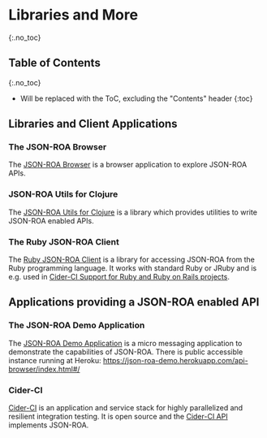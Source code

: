 # Libraries and More 
{:.no_toc}

## Table of Contents 
{:.no_toc}
* Will be replaced with the ToC, excluding the "Contents" header
{:toc}


## Libraries and Client Applications

### The JSON-ROA Browser 

The [JSON-ROA Browser][] is a browser application to explore JSON-ROA APIs. 

### JSON-ROA Utils for Clojure

The [JSON-ROA Utils for Clojure][] is a library which provides utilities to
write JSON-ROA enabled APIs.

### The Ruby JSON-ROA Client

The [Ruby JSON-ROA Client][] is a library for accessing JSON-ROA from the Ruby
programming language. It works with standard Ruby or JRuby and is e.g. used in
[Cider-CI Support for Ruby and Ruby on Rails
projects](https://github.com/cider-ci/cider-ci_ruby-support).


## Applications providing a JSON-ROA enabled API 

### The JSON-ROA Demo Application

The [JSON-ROA Demo Application][] is a micro messaging application to
demonstrate the capabilities of JSON-ROA. There is public accessible instance
running at Heroku:
<https://json-roa-demo.herokuapp.com/api-browser/index.html#/>

### Cider-CI 

[Cider-CI](https://github.com/cider-ci) is an application and service stack for
highly parallelized and resilient integration testing. It is open source and
the [Cider-CI API](https://github.com/cider-ci/cider-ci_api) implements 
JSON-ROA.


  [JSON-ROA Browser]: https://github.com/json-roa/json-roa_browser_source
  [JSON-ROA Demo Application]: https://github.com/json-roa/json-roa_demo-app
  [JSON-ROA Utils for Clojure]: https://github.com/json-roa/json-roa_clj-utils
  [Ruby JSON-ROA Client]: https://github.com/json-roa/json-roa_ruby-client

